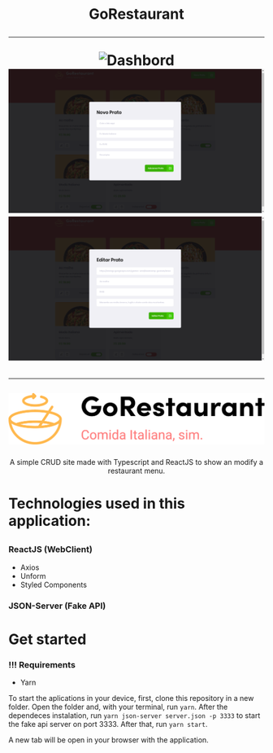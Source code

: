 <h1 align="center">
  GoRestaurant
  <hr />
  <img alt="Dashbord" src="./.github/page1.png" />
  <img alt="Add" src="./.github/add.png" />
  <img alt="Edit" src="./.github/edit.png" />
  <hr />
	<img alt="Logo" src="./.github/logo.png" />
</h1>
<p align="center">
	A simple CRUD site made with Typescript and ReactJS to show an modify a restaurant menu.
</p>
<h1>Technologies used in this application:<h2>

### ReactJS (WebClient)
- Axios
- Unform
- Styled Components

### JSON-Server (Fake API)

<h1>Get started</h1>

### !!! Requirements
- Yarn

To start the aplications in your device, first, clone this repository in a new folder. Open the folder and, with your terminal, run ```yarn```. After the dependeces instalation, run ```yarn json-server server.json -p 3333``` to start the fake api server on port 3333. After that, run ```yarn start```.

A new tab will be open in your browser with the application.
